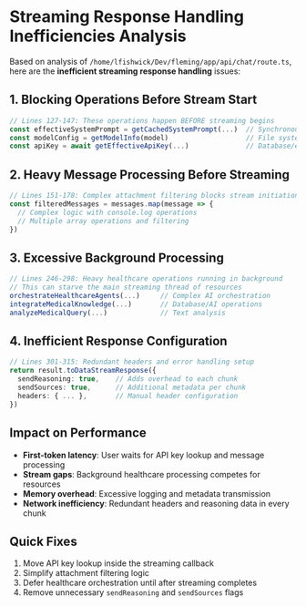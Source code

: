 # Streaming Response Handling Inefficiencies Analysis

Based on analysis of `/home/lfishwick/Dev/fleming/app/api/chat/route.ts`, here are the **inefficient streaming response handling** issues:

## 1. **Blocking Operations Before Stream Start**
```typescript
// Lines 127-147: These operations happen BEFORE streaming begins
const effectiveSystemPrompt = getCachedSystemPrompt(...)  // Synchronous but still blocking
const modelConfig = getModelInfo(model)                   // File system lookup
const apiKey = await getEffectiveApiKey(...)              // Database/encryption operation
```

## 2. **Heavy Message Processing Before Streaming**
```typescript
// Lines 151-178: Complex attachment filtering blocks stream initiation
const filteredMessages = messages.map(message => {
  // Complex logic with console.log operations
  // Multiple array operations and filtering
})
```

## 3. **Excessive Background Processing**
```typescript
// Lines 246-298: Heavy healthcare operations running in background
// This can starve the main streaming thread of resources
orchestrateHealthcareAgents(...)     // Complex AI orchestration
integrateMedicalKnowledge(...)       // Database/AI operations
analyzeMedicalQuery(...)             // Text analysis
```

## 4. **Inefficient Response Configuration**
```typescript
// Lines 301-315: Redundant headers and error handling setup
return result.toDataStreamResponse({
  sendReasoning: true,    // Adds overhead to each chunk
  sendSources: true,      // Additional metadata per chunk
  headers: { ... },       // Manual header configuration
})
```

## **Impact on Performance**
- **First-token latency**: User waits for API key lookup and message processing
- **Stream gaps**: Background healthcare processing competes for resources
- **Memory overhead**: Excessive logging and metadata transmission
- **Network inefficiency**: Redundant headers and reasoning data in every chunk

## **Quick Fixes**
1. Move API key lookup inside the streaming callback
2. Simplify attachment filtering logic
3. Defer healthcare orchestration until after streaming completes
4. Remove unnecessary `sendReasoning` and `sendSources` flags